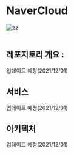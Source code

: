 # NaverCloud

![zz](https://cdn.imweb.me/thumbnail/20201031/8d531d3f9227b.jpg) </br></br>

## 레포지토리 개요 : 
업데이트 예정(2021/12/01)

## 서비스 
업데이트 예정(2021/12/01)

## 아키텍처
업데이트 예정(2021/12/01)

